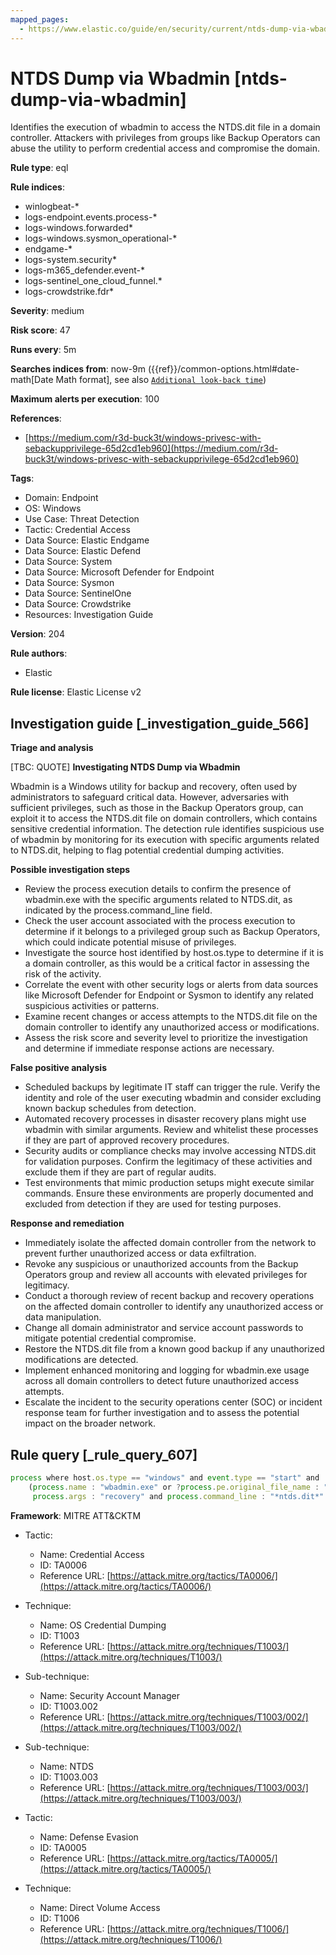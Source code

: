 ```yaml
---
mapped_pages:
  - https://www.elastic.co/guide/en/security/current/ntds-dump-via-wbadmin.html
---
```


# NTDS Dump via Wbadmin [ntds-dump-via-wbadmin]

Identifies the execution of wbadmin to access the NTDS.dit file in a domain controller. Attackers with privileges from groups like Backup Operators can abuse the utility to perform credential access and compromise the domain.

**Rule type**: eql

**Rule indices**:

* winlogbeat-*
* logs-endpoint.events.process-*
* logs-windows.forwarded*
* logs-windows.sysmon_operational-*
* endgame-*
* logs-system.security*
* logs-m365_defender.event-*
* logs-sentinel_one_cloud_funnel.*
* logs-crowdstrike.fdr*

**Severity**: medium

**Risk score**: 47

**Runs every**: 5m

**Searches indices from**: now-9m ({{ref}}/common-options.html#date-math[Date Math format], see also [`Additional look-back time`](docs-content://solutions/security/detect-and-alert/create-detection-rule.md#rule-schedule))

**Maximum alerts per execution**: 100

**References**:

* [https://medium.com/r3d-buck3t/windows-privesc-with-sebackupprivilege-65d2cd1eb960](https://medium.com/r3d-buck3t/windows-privesc-with-sebackupprivilege-65d2cd1eb960)

**Tags**:

* Domain: Endpoint
* OS: Windows
* Use Case: Threat Detection
* Tactic: Credential Access
* Data Source: Elastic Endgame
* Data Source: Elastic Defend
* Data Source: System
* Data Source: Microsoft Defender for Endpoint
* Data Source: Sysmon
* Data Source: SentinelOne
* Data Source: Crowdstrike
* Resources: Investigation Guide

**Version**: 204

**Rule authors**:

* Elastic

**Rule license**: Elastic License v2

## Investigation guide [_investigation_guide_566]

**Triage and analysis**

[TBC: QUOTE]
**Investigating NTDS Dump via Wbadmin**

Wbadmin is a Windows utility for backup and recovery, often used by administrators to safeguard critical data. However, adversaries with sufficient privileges, such as those in the Backup Operators group, can exploit it to access the NTDS.dit file on domain controllers, which contains sensitive credential information. The detection rule identifies suspicious use of wbadmin by monitoring for its execution with specific arguments related to NTDS.dit, helping to flag potential credential dumping activities.

**Possible investigation steps**

* Review the process execution details to confirm the presence of wbadmin.exe with the specific arguments related to NTDS.dit, as indicated by the process.command_line field.
* Check the user account associated with the process execution to determine if it belongs to a privileged group such as Backup Operators, which could indicate potential misuse of privileges.
* Investigate the source host identified by host.os.type to determine if it is a domain controller, as this would be a critical factor in assessing the risk of the activity.
* Correlate the event with other security logs or alerts from data sources like Microsoft Defender for Endpoint or Sysmon to identify any related suspicious activities or patterns.
* Examine recent changes or access attempts to the NTDS.dit file on the domain controller to identify any unauthorized access or modifications.
* Assess the risk score and severity level to prioritize the investigation and determine if immediate response actions are necessary.

**False positive analysis**

* Scheduled backups by legitimate IT staff can trigger the rule. Verify the identity and role of the user executing wbadmin and consider excluding known backup schedules from detection.
* Automated recovery processes in disaster recovery plans might use wbadmin with similar arguments. Review and whitelist these processes if they are part of approved recovery procedures.
* Security audits or compliance checks may involve accessing NTDS.dit for validation purposes. Confirm the legitimacy of these activities and exclude them if they are part of regular audits.
* Test environments that mimic production setups might execute similar commands. Ensure these environments are properly documented and excluded from detection if they are used for testing purposes.

**Response and remediation**

* Immediately isolate the affected domain controller from the network to prevent further unauthorized access or data exfiltration.
* Revoke any suspicious or unauthorized accounts from the Backup Operators group and review all accounts with elevated privileges for legitimacy.
* Conduct a thorough review of recent backup and recovery operations on the affected domain controller to identify any unauthorized access or data manipulation.
* Change all domain administrator and service account passwords to mitigate potential credential compromise.
* Restore the NTDS.dit file from a known good backup if any unauthorized modifications are detected.
* Implement enhanced monitoring and logging for wbadmin.exe usage across all domain controllers to detect future unauthorized access attempts.
* Escalate the incident to the security operations center (SOC) or incident response team for further investigation and to assess the potential impact on the broader network.


## Rule query [_rule_query_607]

```js
process where host.os.type == "windows" and event.type == "start" and
    (process.name : "wbadmin.exe" or ?process.pe.original_file_name : "wbadmin.exe") and
     process.args : "recovery" and process.command_line : "*ntds.dit*"
```

**Framework**: MITRE ATT&CKTM

* Tactic:

    * Name: Credential Access
    * ID: TA0006
    * Reference URL: [https://attack.mitre.org/tactics/TA0006/](https://attack.mitre.org/tactics/TA0006/)

* Technique:

    * Name: OS Credential Dumping
    * ID: T1003
    * Reference URL: [https://attack.mitre.org/techniques/T1003/](https://attack.mitre.org/techniques/T1003/)

* Sub-technique:

    * Name: Security Account Manager
    * ID: T1003.002
    * Reference URL: [https://attack.mitre.org/techniques/T1003/002/](https://attack.mitre.org/techniques/T1003/002/)

* Sub-technique:

    * Name: NTDS
    * ID: T1003.003
    * Reference URL: [https://attack.mitre.org/techniques/T1003/003/](https://attack.mitre.org/techniques/T1003/003/)

* Tactic:

    * Name: Defense Evasion
    * ID: TA0005
    * Reference URL: [https://attack.mitre.org/tactics/TA0005/](https://attack.mitre.org/tactics/TA0005/)

* Technique:

    * Name: Direct Volume Access
    * ID: T1006
    * Reference URL: [https://attack.mitre.org/techniques/T1006/](https://attack.mitre.org/techniques/T1006/)



